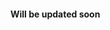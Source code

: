 <!---
No Title
-->
<style>  
@import url('https://fonts.googleapis.com/css?family=Arial');   
</style>

#### Will be updated soon

<!---
No Title

<style>  
@import url('https://fonts.googleapis.com/css?family=Arial');   
</style>

#### Leadership & Campus Involvement
* <span style="font-family:San Francisco, Roboto, Segoe UI; font-size:10pt;"> Secretary, MAE Graduate Student Association </span>


-->
